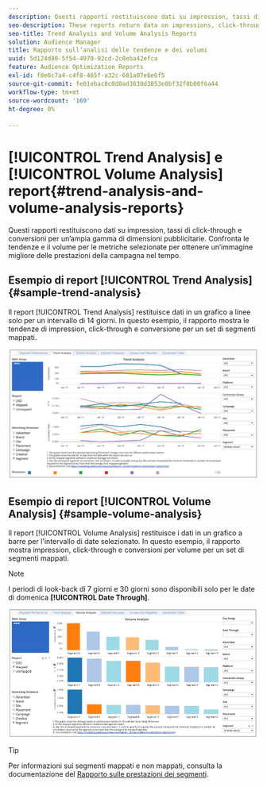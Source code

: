```yaml
---
description: Questi rapporti restituiscono dati su impression, tassi di click-through e conversioni per un’ampia gamma di dimensioni pubblicitarie. Confronta le tendenze e il volume per le metriche selezionate per ottenere un’immagine migliore delle prestazioni della campagna nel tempo.
seo-description: These reports return data on impressions, click-through rates, and conversions for broad range of advertising dimensions. Compare trends and volume for your selected metrics to get a better picture of how your campaign performs over time.
seo-title: Trend Analysis and Volume Analysis Reports
solution: Audience Manager
title: Rapporto sull’analisi delle tendenze e dei volumi
uuid: 5d124d80-5f54-4970-92cd-2c8eba42efca
feature: Audience Optimization Reports
exl-id: f8e6c7a4-c4f8-465f-a32c-681a07e6e6f5
source-git-commit: fe01ebac8c0d0ad3630d3853e0bf32f0b00f6a44
workflow-type: tm+mt
source-wordcount: '169'
ht-degree: 0%

---
```


# [!UICONTROL Trend Analysis] e [!UICONTROL Volume Analysis] report{#trend-analysis-and-volume-analysis-reports}

Questi rapporti restituiscono dati su impression, tassi di click-through e conversioni per un’ampia gamma di dimensioni pubblicitarie. Confronta le tendenze e il volume per le metriche selezionate per ottenere un’immagine migliore delle prestazioni della campagna nel tempo.

## Esempio di report [!UICONTROL Trend Analysis] {#sample-trend-analysis}

Il report [!UICONTROL Trend Analysis] restituisce dati in un grafico a linee solo per un intervallo di 14 giorni. In questo esempio, il rapporto mostra le tendenze di impression, click-through e conversione per un set di segmenti mappati.

![](assets/trend-analysis.png)

## Esempio di report [!UICONTROL Volume Analysis] {#sample-volume-analysis}

Il report [!UICONTROL Volume Analysis] restituisce i dati in un grafico a barre per l&#39;intervallo di date selezionato. In questo esempio, il rapporto mostra impression, click-through e conversioni per volume per un set di segmenti mappati.

>[!NOTE]
>
>I periodi di look-back di 7 giorni e 30 giorni sono disponibili solo per le date di domenica **[!UICONTROL Date Through]**.

![](assets/volume-analysis.png)

>[!TIP]
>
>Per informazioni sui segmenti mappati e non mappati, consulta la documentazione del [Rapporto sulle prestazioni dei segmenti](../../../reporting/audience-optimization-reports/aor-advertisers/segment-performance.md).
